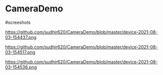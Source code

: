 # CameraDemo

#screeshots

https://github.com/sudhir620/CameraDemo/blob/master/device-2021-08-03-154437.png

https://github.com/sudhir620/CameraDemo/blob/master/device-2021-08-03-154517.png


https://github.com/sudhir620/CameraDemo/blob/master/device-2021-08-03-154536.png
